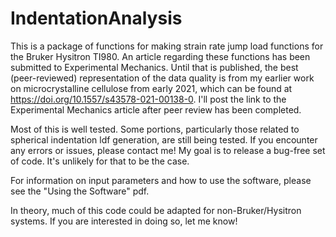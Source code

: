 # IndentationAnalysis
This is a package of functions for making strain rate jump load functions for the Bruker Hysitron TI980. An article regarding these functions has been submitted to Experimental Mechanics. Until that is published, the best (peer-reviewed) representation of the data quality is from my earlier work on microcrystalline cellulose from early 2021, which can be found at https://doi.org/10.1557/s43578-021-00138-0. I'll post the link to the Experimental Mechanics article after peer review has been completed.

Most of this is well tested. Some portions, particularly those related to spherical indentation ldf generation, are still being tested. If you encounter any errors or issues, please contact me! My goal is to release a bug-free set of code. It's unlikely for that to be the case.

For information on input parameters and how to use the software, please see the "Using the Software" pdf. 

In theory, much of this code could be adapted for non-Bruker/Hysitron systems. If you are interested in doing so, let me know!
